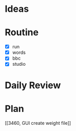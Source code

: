 # Ideas
# Routine
- [x] run
- [x] words
- [x] bbc
- [x] studio
# Daily Review

# Plan
[[3460, GUI create weight file]]